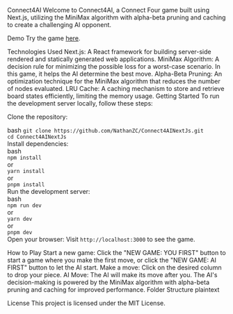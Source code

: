 Connect4AI
Welcome to Connect4AI, a Connect Four game built using Next.js, utilizing the MiniMax algorithm with alpha-beta pruning and caching to create a challenging AI opponent.

Demo
Try the game [here](https://connect4ai.vercel.app/).

Technologies Used
Next.js: A React framework for building server-side rendered and statically generated web applications.
MiniMax Algorithm: A decision rule for minimizing the possible loss for a worst-case scenario. In this game, it helps the AI determine the best move.
Alpha-Beta Pruning: An optimization technique for the MiniMax algorithm that reduces the number of nodes evaluated.
LRU Cache: A caching mechanism to store and retrieve board states efficiently, limiting the memory usage.
Getting Started
To run the development server locally, follow these steps:

Clone the repository:

bash
```git clone https://github.com/NathanZC/Connect4AINextJs.git```  
```cd Connect4AINextJs```  
Install dependencies:  
bash   
```npm install```  
 or  
```yarn install```  
 or  
```pnpm install```  
Run the development server:  
bash  
```npm run dev```  
 or  
```yarn dev```  
 or  
```pnpm dev```  
Open your browser: Visit ```http://localhost:3000``` to see the game.  

How to Play
Start a new game: Click the "NEW GAME: YOU FIRST" button to start a game where you make the first move, or click the "NEW GAME: AI FIRST" button to let the AI start.
Make a move: Click on the desired column to drop your piece.
AI Move: The AI will make its move after you. The AI's decision-making is powered by the MiniMax algorithm with alpha-beta pruning and caching for improved performance.
Folder Structure
plaintext

License
This project is licensed under the MIT License.
